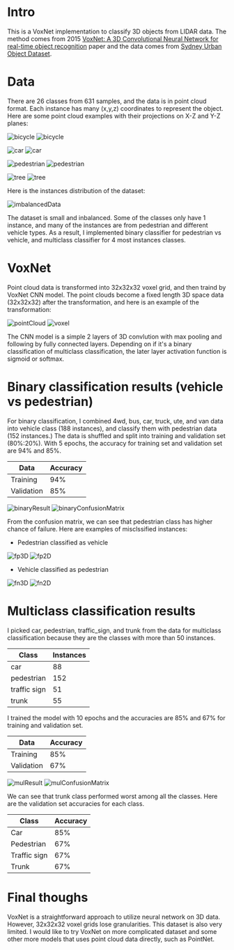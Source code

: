 # Intro
This is a VoxNet implementation to classify 3D objects from LIDAR data. The method comes from 2015 [VoxNet: A 3D Convolutional Neural Network for real-time object recognition](https://www.ri.cmu.edu/pub_files/2015/9/voxnet_maturana_scherer_iros15.pdf) paper and the data comes from [Sydney Urban Object Dataset](http://www.acfr.usyd.edu.au/papers/SydneyUrbanObjectsDataset.shtml).

# Data
There are 26 classes from 631 samples, and the data is in point cloud format. Each instance has many (x,y,z) coordinates to represent the object. Here are some point cloud examples with their projections on X-Z and Y-Z planes:

![bicycle](img/bicyle3D.png)
![bicycle](img/bicyle2D.png)


![car](img/car3D.png)
![car](img/car2D.png)


![pedestrian](img/pedestrian3D.png)
![pedestrian](img/pedestrian2D.png)


![tree](img/tree3D.png)
![tree](img/tree2D.png)

Here is the instances distribution of the dataset:

![imbalancedData](img/imbalancedData.png)

The dataset is small and inbalanced. Some of the classes only have 1 instance, and many of the instances are from pedestrian and different vehicle types. As a result, I implemented binary classifier for pedestrian vs vehicle, and multiclass classifier for 4 most instances classes.

# VoxNet
Point cloud data is transformed into 32x32x32 voxel grid, and then traind by VoxNet CNN model. The point clouds become a fixed length 3D space data (32x32x32) after the transformation, and here is an example of the transformation:

![pointCloud](img/ptCloud.png)
![voxel](img/voxel.png)

The CNN model is a simple 2 layers of 3D convlution with max pooling and following by fully connected layers. Depending on if it's a binary classification of multiclass classification, the later layer activation function is sigmoid or softmax.

# Binary classification results (vehicle vs pedestrian)
For binary classification, I combined 4wd, bus, car, truck, ute, and van data into vehicle class (188 instances), and classify them with pedestrian data (152 instances.) The data is shuffled and split into training and validation set (80%:20%). With 5 epochs, the accuracy for training set and validation set are 94% and 85%.

| Data | Accuracy |
|------|----------|
| Training | 94% |
| Validation | 85% |

![binaryResult](img/binAcc.png)
![binaryConfusionMatrix](img/binConfMap.png)

From the confusion matrix, we can see that pedestrian class has higher chance of failure. Here are examples of misclssified instances:

- Pedestrian classified as vehicle

![fp3D](img/fp3D.png)
![fp2D](img/fp2D.png)

- Vehicle classified as pedestrian

![fn3D](img/fn3D.png)
![fn2D](img/fn2D.png)

# Multiclass classification results
I picked car, pedestrian, traffic_sign, and trunk from the data for multiclass classification because they are the classes with more than 50 instances.

| Class | Instances |
| - | - |
| car | 88 |
| pedestrian | 152 |
| traffic sign | 51 |
| trunk | 55 |

I trained the model with 10 epochs and the accuracies are 85% and 67% for training and validation set.

| Data | Accuracy |
|------|----------|
| Training | 85% |
| Validation | 67% |

![mulResult](img/mulAcc.png)
![mulConfusionMatrix](img/mulConfMap.png)

We can see that trunk class performed worst among all the classes. Here are the validation set accuracies for each class.

| Class | Accuracy |
|------|----------|
| Car | 85% |
| Pedestrian | 67% |
| Traffic sign | 67% |
| Trunk | 67% |

# Final thoughs
VoxNet is a straightforward approach to utilize neural network on 3D data. However, 32x32x32 voxel grids lose granularities. This dataset is also very limited. I would like to try VoxNet on more complicated dataset and some other more models that uses point cloud data directly, such as PointNet.
